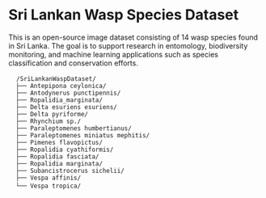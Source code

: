 # Sri Lankan Wasp Species Dataset

This is an open-source image dataset consisting of 14 wasp species found in Sri Lanka. The goal is to support research in entomology, biodiversity monitoring, and machine learning applications such as species classification and conservation efforts.

<pre> <code> /SriLankanWaspDataset/ 
  ├── Antepipona ceylonica/ 
  ├── Antodynerus punctipennis/ 
  ├── Ropalidia_marginata/ 
  ├── Delta esuriens esuriens/ 
  ├── Delta pyriforme/
  ├── Rhynchium sp./
  ├── Paraleptomenes humbertianus/
  ├── Paraleptomenes miniatus mephitis/
  ├── Pimenes flavopictus/
  ├── Ropalidia cyathiformis/
  ├── Ropalidia fasciata/
  ├── Ropalidia marginata/
  ├── Subancistrocerus sichelii/
  ├── Vespa affinis/
  └── Vespa tropica/ </code> </pre>
